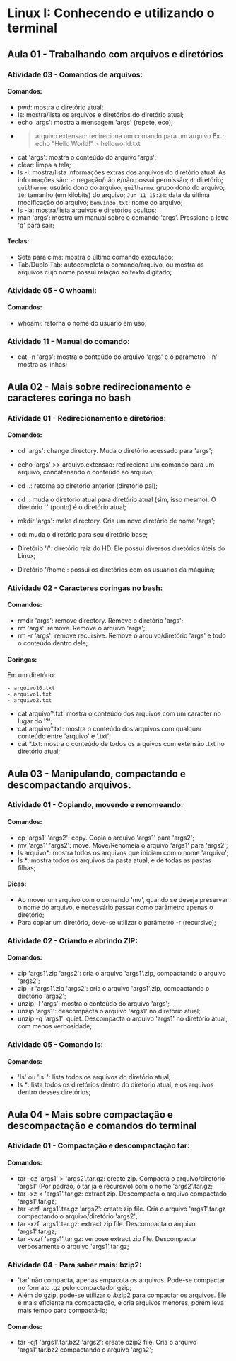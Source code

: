 # Linux I: Conhecendo e utilizando o terminal

## Aula 01 - Trabalhando com arquivos e diretórios

### Atividade 03 - Comandos de arquivos:

#### Comandos:

- pwd: mostra o diretório atual;
- ls: mostra/lista os arquivos e diretórios do diretório atual;
- echo 'args': mostra a mensagem 'args' (repete, eco);
- > arquivo.extensao: redireciona um comando para um arquivo
**Ex.:** echo "Hello World!" > helloworld.txt
- cat 'args': mostra o conteúdo do arquivo 'args';
- clear: limpa a tela;
- ls -l: mostra/lista informações extras dos arquivos do diretório atual. As informações são:
`-`: negação/não é/não possui permissão;
`d`: diretório;
`guilherme`: usuário dono do arquivo;
`guilherme`: grupo dono do arquivo;
`10`: tamanho (em kilobits) do arquivo;
`Jun 11 15:24`: data da última modificação do arquivo;
`bemvindo.txt`: nome do arquivo;
- ls -la: mostra/lista arquivos e diretórios ocultos;
- man 'args': mostra um manual sobre o comando 'args'. Pressione a letra 'q' para sair;

#### Teclas:

- Seta para cima: mostra o último comando executado;
- Tab/Duplo Tab: autocompleta o comando/arquivo, ou mostra os arquivos cujo nome possui relação ao texto digitado;

### Atividade 05 - O whoami:

#### Comandos:

- whoami: retorna o nome do usuário em uso;

### Atividade 11 - Manual do comando:

- cat -n 'args': mostra o conteúdo do arquivo 'args' e o parâmetro '-n' mostra as linhas;


## Aula 02 - Mais sobre redirecionamento e caracteres coringa no bash

### Atividade 01 - Redirecionamento e diretórios:

#### Comandos:

- cd 'args': change directory. Muda o diretório acessado para 'args';
- echo 'args' >> arquivo.extensao: redireciona um comando para um arquivo, concatenando o conteúdo ao arquivo;
- cd ..: retorna ao diretório anterior (diretório pai);
- cd .: muda o diretório atual para diretório atual (sim, isso mesmo). O diretório '.' (ponto) é o diretório atual;
- mkdir 'args': make directory. Cria um novo diretório de nome 'args';
- cd: muda o diretório para seu diretório base;

- Diretório '/': diretório raiz do HD. Ele possui diversos diretórios úteis do Linux;
- Diretório '/home': possui os diretórios com os usuários da máquina;


### Atividade 02 - Caracteres coringas no bash:

#### Comandos:

- rmdir 'args': remove directory. Remove o diretório 'args';
- rm 'args': remove. Remove o arquivo 'args';
- rm -r 'args': remove recursive. Remove o arquivo/diretório 'args' e todo o conteúdo dentro dele;

#### Coringas:

Em um diretório:
```
- arquivo10.txt
- arquivo1.txt
- arquivo2.txt
```
- cat arquivo?.txt: mostra o conteúdo dos arquivos com um caracter no lugar do '?';
- cat arquivo*.txt: mostra o conteúdo dos arquivos com qualquer conteúdo entre 'arquivo' e '.txt';
- cat *.txt: mostra o conteúdo de todos os arquivos com extensão .txt no diretório atual;


## Aula 03 - Manipulando, compactando e descompactando arquivos.

### Atividade 01 - Copiando, movendo e renomeando:

#### Comandos: 

- cp 'args1' 'args2': copy. Copia o arquivo 'args1' para 'args2';
- mv 'args1' 'args2': move. Move/Renomeia o arquivo 'args1' para 'args2';
- ls arquivo*: mostra todos os arquivos que iniciam com o nome 'arquivo';
- ls *: mostra todos os arquivos da pasta atual, e de todas as pastas filhas;

#### Dicas:

- Ao mover um arquivo com o comando 'mv', quando se deseja preservar o nome do arquivo, é necessário passar como parâmetro apenas o diretório;
- Para copiar um diretório, deve-se utilizar o parâmetro -r (recursive);

### Atividade 02 - Criando e abrindo ZIP:

#### Comandos:

- zip 'args1'.zip 'args2': cria o arquivo 'args1'.zip, compactando o arquivo 'args2';
- zip -r 'args1'.zip 'args2': cria o arquivo 'args1'.zip, compactando o diretório 'args2';
- unzip -l 'args': mostra o conteúdo do arquivo 'args';
- unzip 'args1': descompacta o arquivo 'args1' no diretório atual;
- unzip -q 'args1': quiet. Descompacta o arquivo 'args1' no diretório atual, com menos verbosidade;

### Atividade 05 - Comando ls:

#### Comandos:

- 'ls' ou 'ls .': lista todos os arquivos do diretório atual;
- ls *: lista todos os diretórios dentro do diretório atual, e os arquivos dentro desses diretórios;


## Aula 04 - Mais sobre compactação e descompactação e comandos do terminal

### Atividade 01 - Compactação e descompactação tar:

#### Comandos:

- tar -cz 'args1' > 'args2'.tar.gz: create zip. Compacta o arquivo/diretório 'args1' (Por padrão, o tar já é recursivo) com o nome 'args2'.tar.gz;
- tar -xz < 'args1'.tar.gz: extract zip. Descompacta o arquivo compactado 'args1'.tar.gz;
- tar -czf 'args1'.tar.gz 'args2': create zip file. Cria o arquivo 'args1'.tar.gz compactando o arquivo/diretório 'args2';
- tar -xzf 'args1'.tar.gz: extract zip file. Descompacta o arquivo 'args1'.tar.gz;
- tar -vxzf 'args1'.tar.gz: verbose extract zip file. Descompacta verbosamente o arquivo 'args1'.tar.gz;

### Atividade 04 - Para saber mais: bzip2:

- 'tar' não compacta, apenas empacota os arquivos. Pode-se compactar no formato .gz pelo compactador gzip;
- Além do gzip, pode-se utilizar o .bzip2 para compactar os arquivos. Ele é mais eficiente na compactação, e cria arquivos menores, porém leva mais tempo para compactá-lo;

#### Comandos:

- tar -cjf 'args1'.tar.bz2 'args2': create bzip2 file. Cria o arquivo 'args1'.tar.bz2 compactando o arquivo 'args2';
